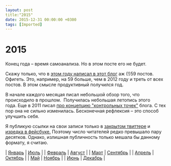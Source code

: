 ```yaml
---
layout: post
title:"2015"
date: 2015-12-31 00:00:00 +0300
tags: [Imported]
---
```

# 2015

Конец года – время самоанализа. Но в этом посте его не будет.

Скажу только, что в [этом году написал в этот блог](https://blog.alexeyev.me/2015/) аж (!)59 постов. Офигеть. Это, например, на 59 больше, чем в 2012 году и треть от всех постов. В этом смысле продуктивный получился год.

В начале каждого месяцая писал небольшой обзор того, что происходило в прошлом.  Получилась небольшая летопись этого года. Еще в 2011 писал [про концепцию "контрольных точек"](https://blog.alexeyev.me/2011/10/kontrolnye-tochki/) блога. С тех пор она не сильно изменилась. Бесконечная рефлексия – это способ улучшить себя.

Я публикую ссылки на свои записи только в [закрытом твиттере](http://twitter.com/vlaim) и [изредка в фейсбуке.](http://fb.me/vjalexeyev) Поэтому число читателей редко превышало пару десятков. Однако, излишная публичность только мешала бы данному формату, я считаю.

| [Январь](https://blog.alexeyev.me/2015/02/diary-jan/ "Дневник месяца: январь") | [Июль](https://blog.alexeyev.me/2015/08/diary-july/ "Дневник месяца: июль") |
| [Февраль](https://blog.alexeyev.me/2015/03/diary-feb/ "Дневник месяца: февраль") | [Август](https://blog.alexeyev.me/2015/09/diary-aug/ "Дневник месяца: август") |
| [Март](https://blog.alexeyev.me/2015/04/diary-march/ "Дневник месяца: март") | [Сентябрь](https://blog.alexeyev.me/2015/10/diary-sep/ "Дневник месяца: сентябрь") |
| [Апрель](https://blog.alexeyev.me/2015/05/diary-april/ "Дневник месяца: апрель") | [Октябрь](https://blog.alexeyev.me/2015/11/diary-oct/ "Дневник месяца: октябрь") |
| [Май](https://blog.alexeyev.me/2015/06/diary-may/ "Дневник месяца: май") | [Ноябрь](https://blog.alexeyev.me/2015/12/diary-nov/ "Дневник месяца: ноябрь") |
| [Июнь](https://blog.alexeyev.me/2015/07/diary-june/ "Дневник месяца: июнь") | [Декабрь](https://blog.alexeyev.me/2015/12/diary-dec/) |